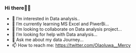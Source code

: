 ### Hi there🙇🙇

- 🔭 I’m interested in Data analysis..
- 🌱 I’m currently learning MS Excel and PiwerBi...
- 👯 I’m looking to collaborate on Data analysis project...
- 🤔 I’m looking for help with Data analysis...
- 💬 Ask me about my data Journey...
- 📫 How to reach me: https://twitter.com/Olaoluwa__Mercy
